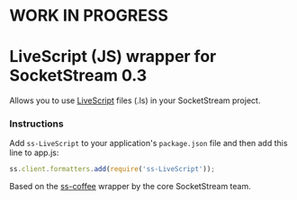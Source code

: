 # WORK IN PROGRESS

# LiveScript (JS) wrapper for SocketStream 0.3

Allows you to use [LiveScript](http://gkz.github.com/LiveScript) files (.ls) in your SocketStream project.


### Instructions

Add `ss-LiveScript` to your application's `package.json` file and then add this line to app.js:

```javascript
ss.client.formatters.add(require('ss-LiveScript'));
```

Based on the [ss-coffee](https://github.com/socketstream/ss-coffee) wrapper by the core SocketStream team.
